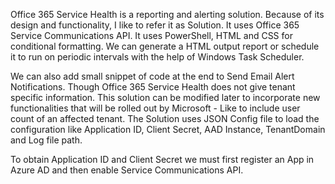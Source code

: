 Office 365 Service Health is a reporting and alerting solution. Because of its design and functionality, I like to refer it as Solution. It uses Office 365 Service Communications API.
It uses PowerShell, HTML and CSS for conditional formatting. We can generate a HTML output report or schedule it to run on periodic intervals with the help of Windows Task Scheduler. 

We can also add small snippet of code at the end to Send Email Alert Notifications. Though Office 365 Service Health does not give tenant specific information. This solution can be modified later to incorporate new functionalities that will be rolled out by Microsoft - Like to include user count of an affected tenant.
The Solution uses JSON Config file to load the configuration like Application ID, Client Secret, AAD Instance, TenantDomain and Log file path. 

To obtain Application ID and Client Secret we must first register an App in Azure AD and then enable Service Communications API. 

